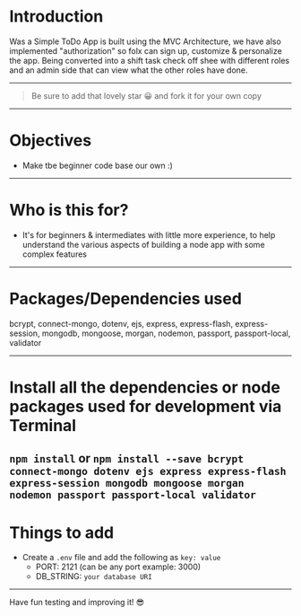 # Introduction
Was a Simple ToDo App is built using the MVC Architecture, we have also implemented "authorization" so folx can sign up, customize & personalize the app. Being converted into a shift task check off shee with different roles and an admin side that can view what the other roles have done.

---

> Be sure to add that lovely star 😀 and fork it for your own copy

---

# Objectives

- Make tbe beginner code base our own :)

---

# Who is this for? 

- It's for beginners & intermediates with little more experience, to help understand the various aspects of building a node app with some complex features

---

# Packages/Dependencies used 

bcrypt, connect-mongo, dotenv, ejs, express, express-flash, express-session, mongodb, mongoose, morgan, nodemon, passport, passport-local, validator

---

# Install all the dependencies or node packages used for development via Terminal

`npm install` 
or
`npm install --save bcrypt connect-mongo dotenv ejs express express-flash express-session mongodb mongoose morgan nodemon passport passport-local validator`
---

# Things to add

- Create a `.env` file and add the following as `key: value` 
  - PORT: 2121 (can be any port example: 3000) 
  - DB_STRING: `your database URI` 
 ---
 
 Have fun testing and improving it! 😎


